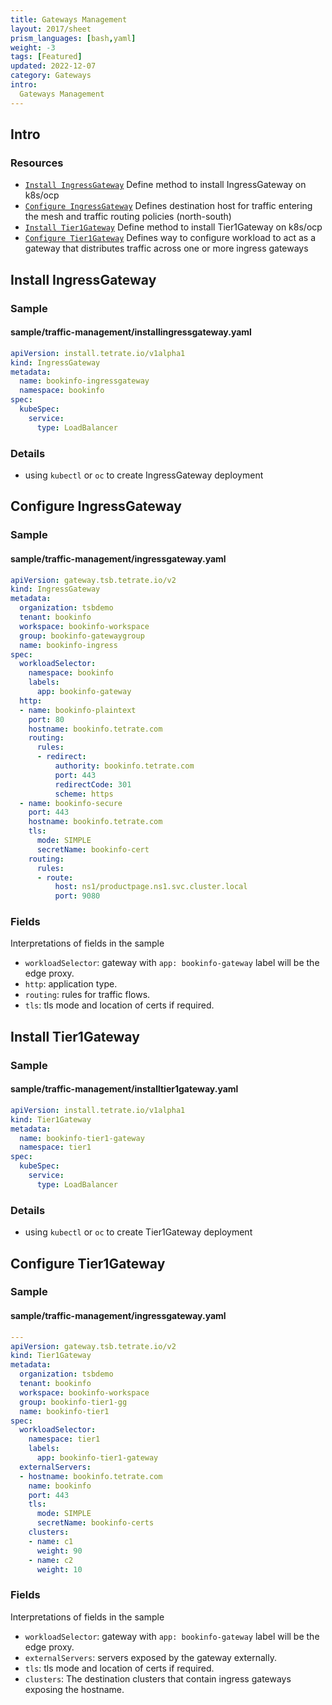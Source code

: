 ```yaml
---
title: Gateways Management
layout: 2017/sheet
prism_languages: [bash,yaml]
weight: -3
tags: [Featured]
updated: 2022-12-07
category: Gateways
intro:
  Gateways Management
---
```


## Intro

### Resources

- [`Install IngressGateway`](#install-ingressgateway) Define method to install IngressGateway on k8s/ocp
- [`Configure IngressGateway`](#configure-ingressgateway) Defines destination host for traffic entering the mesh and traffic routing policies (north-south)
- [`Install Tier1Gateway`](#install-tier1gateway) Define method to install Tier1Gateway on k8s/ocp
- [`Configure Tier1Gateway`](#configure-ingressgateway) Defines way to configure workload to act as a gateway that distributes traffic across one or more ingress gateways


## Install IngressGateway

### Sample

#### sample/traffic-management/installingressgateway.yaml

```yaml
apiVersion: install.tetrate.io/v1alpha1
kind: IngressGateway
metadata:
  name: bookinfo-ingressgateway
  namespace: bookinfo
spec:
  kubeSpec:
    service:
      type: LoadBalancer
```

### Details

- using `kubectl` or `oc` to create IngressGateway deployment

## Configure IngressGateway

### Sample

#### sample/traffic-management/ingressgateway.yaml
```yaml
apiVersion: gateway.tsb.tetrate.io/v2
kind: IngressGateway
metadata:
  organization: tsbdemo
  tenant: bookinfo
  workspace: bookinfo-workspace
  group: bookinfo-gatewaygroup
  name: bookinfo-ingress
spec:
  workloadSelector:
    namespace: bookinfo
    labels:
      app: bookinfo-gateway
  http:
  - name: bookinfo-plaintext
    port: 80
    hostname: bookinfo.tetrate.com
    routing:
      rules:
      - redirect:
          authority: bookinfo.tetrate.com
          port: 443
          redirectCode: 301
          scheme: https
  - name: bookinfo-secure
    port: 443
    hostname: bookinfo.tetrate.com
    tls:
      mode: SIMPLE
      secretName: bookinfo-cert
    routing:
      rules:
      - route:
          host: ns1/productpage.ns1.svc.cluster.local
          port: 9080
```

### Fields

Interpretations of fields in the sample
- `workloadSelector`: gateway with `app: bookinfo-gateway` label will be the edge proxy.
- `http`: application type.
- `routing`: rules for traffic flows.
- `tls`: tls mode and location of certs if required.

## Install Tier1Gateway

### Sample

#### sample/traffic-management/installtier1gateway.yaml

```yaml
apiVersion: install.tetrate.io/v1alpha1
kind: Tier1Gateway
metadata:
  name: bookinfo-tier1-gateway
  namespace: tier1
spec:
  kubeSpec:
    service:
      type: LoadBalancer
```

### Details

- using `kubectl` or `oc` to create Tier1Gateway deployment

## Configure Tier1Gateway

### Sample

#### sample/traffic-management/ingressgateway.yaml

```yaml
---
apiVersion: gateway.tsb.tetrate.io/v2
kind: Tier1Gateway
metadata:
  organization: tsbdemo
  tenant: bookinfo
  workspace: bookinfo-workspace
  group: bookinfo-tier1-gg
  name: bookinfo-tier1
spec:
  workloadSelector:
    namespace: tier1
    labels:
      app: bookinfo-tier1-gateway
  externalServers:
  - hostname: bookinfo.tetrate.com
    name: bookinfo
    port: 443
    tls:
      mode: SIMPLE
      secretName: bookinfo-certs
    clusters:
    - name: c1
      weight: 90
    - name: c2
      weight: 10
```

### Fields

Interpretations of fields in the sample
- `workloadSelector`: gateway with `app: bookinfo-gateway` label will be the edge proxy.
- `externalServers`: servers exposed by the gateway externally.
- `tls`: tls mode and location of certs if required.
- `clusters`: The destination clusters that contain ingress gateways exposing the hostname.
